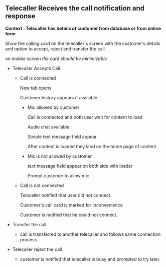 ## Telecaller Receives the call notification and response 

**Context : Telecaller has details of customer from database or from online form**

Show the calling card on the telecaller's screen with the customer's details and option to accept, reject and transfer the call. 

*on mobile screen the card should be minimizable* 

* Telecaller Accepts Call

  * Call is connected

    New tab opens

    Customer history appears if available 

    * Mic allowed by customer

      Call is connected and both user wait for content to load

      Audio chat available

      Simple text message field appear

      After content is loaded they land on the home page of content

    * Mic is not allowed by customer

      text message field appear on both side with loader

      Prompt customer to allow mic

  * Call is not connected

    Telecaller notified that user did not connect. 

    Customer's call card is marked for inconvenience 

    Customer is notified that he could not connect. 

* Transfer the call 

  * call is transferred to another telecaller and follows same connection process

* Telecaller reject the call 

  * customer is notified that telecaller is busy and prompted to try later.
